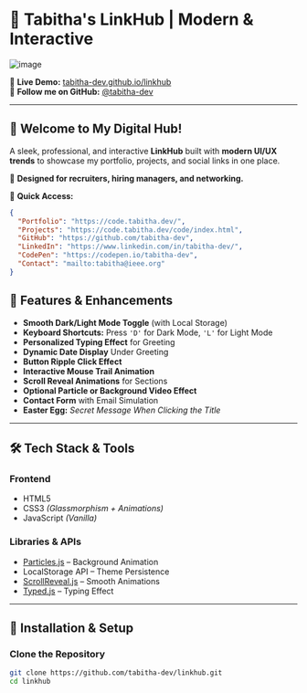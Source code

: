 # 🚀 Tabitha's LinkHub | Modern & Interactive  
![image](https://github.com/user-attachments/assets/6d4c1a58-f600-435a-ba70-2fbd664fe500)


🔗 **Live Demo:** [tabitha-dev.github.io/linkhub](https://tabitha-dev.github.io/linkhub/)  
🌟 **Follow me on GitHub:** [@tabitha-dev](https://github.com/tabitha-dev)  

---

## 🌟 Welcome to My Digital Hub!  
A sleek, professional, and interactive **LinkHub** built with **modern UI/UX trends** to showcase my portfolio, projects, and social links in one place.

🎯 **Designed for recruiters, hiring managers, and networking.**  

📌 **Quick Access:**  

```json
{
  "Portfolio": "https://code.tabitha.dev/",
  "Projects": "https://code.tabitha.dev/code/index.html",
  "GitHub": "https://github.com/tabitha-dev",
  "LinkedIn": "https://www.linkedin.com/in/tabitha-dev/",
  "CodePen": "https://codepen.io/tabitha-dev",
  "Contact": "mailto:tabitha@ieee.org"
}
```
## 🚀 Features & Enhancements  

- **Smooth Dark/Light Mode Toggle** (with Local Storage)  
- **Keyboard Shortcuts:** Press `'D'` for Dark Mode, `'L'` for Light Mode  
- **Personalized Typing Effect** for Greeting  
- **Dynamic Date Display** Under Greeting  
- **Button Ripple Click Effect**  
- **Interactive Mouse Trail Animation**  
- **Scroll Reveal Animations** for Sections  
- **Optional Particle or Background Video Effect**  
- **Contact Form** with Email Simulation  
- **Easter Egg:** *Secret Message When Clicking the Title*  

---

## 🛠 Tech Stack & Tools  

### **Frontend**  
- HTML5  
- CSS3 *(Glassmorphism + Animations)*  
- JavaScript *(Vanilla)*  

### **Libraries & APIs**  
- [Particles.js](https://vincentgarreau.com/particles.js/) – Background Animation  
- LocalStorage API – Theme Persistence  
- [ScrollReveal.js](https://scrollrevealjs.org/) – Smooth Animations  
- [Typed.js](https://github.com/mattboldt/typed.js/) – Typing Effect  

---



## 🔧 Installation & Setup  

### **Clone the Repository**  
```sh
git clone https://github.com/tabitha-dev/linkhub.git
cd linkhub
```
